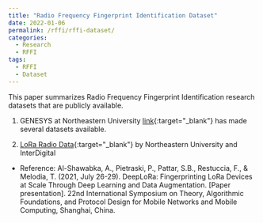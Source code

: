 ```yaml
---
title: "Radio Frequency Fingerprint Identification Dataset"
date: 2022-01-06
permalink: /rffi/rffi-dataset/
categories:
  - Research
  - RFFI
tags:
  - RFFI
  - Dataset
---
```


This paper summarizes Radio Frequency Fingerprint Identification  research datasets that are publicly available.


1. GENESYS at Northeastern University [link](https://genesys-lab.org/mldatasets){:target="_blank"} has made several datasets available.


1. [LoRa Radio Data](https://www.interdigital.com/data_sets/lora-radio-data.){:target="_blank"} by Northeastern University and InterDigital
* Reference: Al-Shawabka, A., Pietraski, P., Pattar, S.B., Restuccia, F., & Melodia, T. (2021, July 26-29). DeepLoRa: Fingerprinting LoRa Devices at Scale Through Deep Learning and Data Augmentation. [Paper presentation]. 22nd International Symposium on Theory, Algorithmic Foundations, and Protocol Design for Mobile Networks and Mobile Computing, Shanghai, China.